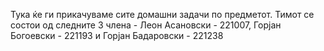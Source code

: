 Тука ќе ги прикачуваме сите домашни задачи по предметот. Тимот се состои од следните 3 члена - Леон Асановски - 221007, Горјан Богоевски - 221193 и Горјан Бадаровски - 221238
